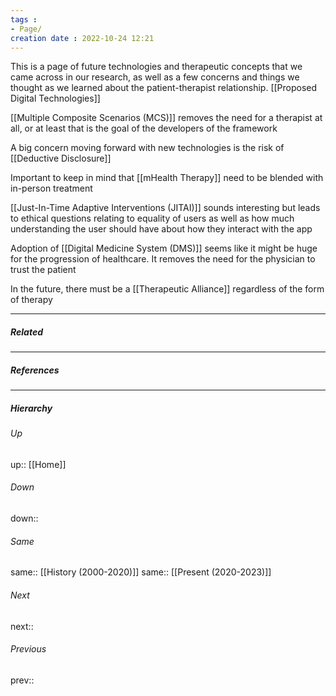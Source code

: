 ```yaml
---
tags :
- Page/
creation date : 2022-10-24 12:21 
---
```

This is a page of future technologies and therapeutic concepts that we came across in our research, as well as a few concerns and things we thought as we learned about the patient-therapist relationship.
[[Proposed Digital Technologies]]

[[Multiple Composite Scenarios (MCS)]] removes the need for a therapist at all, or at least that is the goal of the developers of the framework

A big concern moving forward with new technologies is the risk of [[Deductive Disclosure]]

Important to keep in mind that [[mHealth Therapy]] need to be blended with in-person treatment

[[Just-In-Time Adaptive Interventions (JITAI)]] sounds interesting but leads to ethical questions relating to equality of users as well as how much understanding the user should have about how they interact with the app

Adoption of [[Digital Medicine System (DMS)]] seems like it might be huge for the progression of healthcare. It removes the need for the physician to trust the patient

In the future, there must be a [[Therapeutic Alliance]] regardless of the form of therapy

---
##### Related


---
##### References


---
##### Hierarchy
###### Up
up:: [[Home]]
###### Down
down:: 
###### Same
same:: [[History (2000-2020)]]
same:: [[Present (2020-2023)]]
###### Next
next:: 
###### Previous
prev:: 